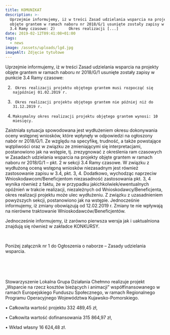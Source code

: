 ```yaml
---
title: KOMUNIKAT
description: >-
  Uprzejmie informujemy, iż w treści Zasad udzielania wsparcia na projekty
  objęte grantem w ramach naboru nr 2018/G/1 usunięte zostały zapisy w punkcie
  3.4 Ramy czasowe: 2)      Okres realizacji [...]
date: 2019-02-12T09:41:08+01:00
tags:
  - news
image: /assets/uploads/lgd.jpg
imageAlt: Zdjęcie tytułowe
---
```

Uprzejmie informujemy, iż w treści Zasad udzielania wsparcia na projekty objęte grantem w ramach naboru nr 2018/G/1 usunięte zostały zapisy w punkcie 3.4 Ramy czasowe:

2)      Okres realizacji projektu objętego grantem musi rozpocząć się najpóźniej 01.02.2019 r.

3)      Okres realizacji projektu objętego grantem nie później niż do 31.12.2019 r.

4)     Maksymalny okres realizacji projektu objętego grantem wynosi: 10 miesięcy.

Zaistniała sytuacja spowodowana jest wydłużeniem okresu dokonywania oceny wstępnej wniosków, które wpłynęły w odpowiedzi na ogłoszony nabór nr 2018/G/1. Ze względu na specyfikę, trudność, a także powstające wątpliwości oraz w związku ze zmieniającymi się interpretacjami, postanowiono jak na wstępie, tj. zrezygnować z określenia ram czasowych w Zasadach udzielania wsparcia na projekty objęte grantem w ramach naboru nr 2018/G/1 – pkt. 2 w sekcji 3.4 Ramy czasowe. W związku z wydłużoną oceną wstępną wniosków niezasadnym jest również zastosowanie zapisu w 3.4, pkt. 3, 4. Dodatkowo, wychodząc naprzeciw Wnioskodawcom/Beneficjentom niezasadność zastosowania pkt. 3, 4 wynika również z faktu, że w przypadku jakichkolwiek/ewentualnych opóźnień w trakcie realizacji, niezależnych od Wnioskodawcy/Beneficjenta, okres realizacji projektu może ulec wydłużeniu. Z związku z uzasadnieniem powyższych sekcji, postanowiono jak na wstępie. Jednocześnie informujemy, iż zmiany obowiązują od 12.02.2019 r. Zmiany te nie wpływają na nierówne traktowanie Wnioskodawców/Beneficjentów.

Jednocześnie informujemy, iż zarówno pierwsza wersja jak i uaktualniona znajdują się również w zakładce KONKURSY.

<br>

Poniżej załącznik nr 1 do Ogłoszenia o naborze – Zasady udzielania wsparcia.

<br>

<br>

<br>

Stowarzyszenie Lokalna Grupa Działania Chełmno realizuje projekt „Wsparcie na rzecz kosztów bieżących i animacji” współfinansowanego w ramach Europejskiego Funduszu Społecznego, w ramach Regionalnego Programu Operacyjnego Województwa Kujawsko-Pomorskiego.



• Całkowita wartość projektu 332 489,45 zł,



• Całkowita wartość dofinansowania 315 864,97 zł,



• Wkład własny 16 624,48 zł.
